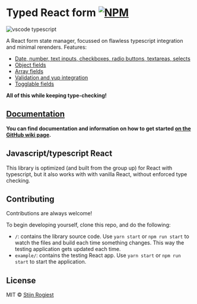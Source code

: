 # Typed React form [![NPM](https://img.shields.io/npm/v/typed-react-form.svg)](https://www.npmjs.com/package/typed-react-form)

![vscode typescript](https://github.com/CodeStix/typed-react-form/raw/master/example/public/thumb.png)

A React form state manager, focussed on flawless typescript integration and minimal rerenders. Features:

- [Date, number, text inputs, checkboxes, radio buttons, textareas, selects](https://github.com/CodeStix/typed-react-form/wiki/FormInput)
- [Object fields](https://github.com/CodeStix/typed-react-form/wiki/Object-fields)
- [Array fields](https://github.com/CodeStix/typed-react-form/wiki/Array-fields)
- [Validation and yup integration](https://github.com/CodeStix/typed-react-form/wiki/Validation)
- [Togglable fields](https://github.com/CodeStix/typed-react-form/wiki/Toggling-a-field)

**All of this while keeping type-checking!**

## [Documentation](https://github.com/CodeStix/typed-react-form/wiki)

**You can find documentation and information on how to get started [on the GitHub wiki page](https://github.com/CodeStix/typed-react-form/wiki).**

## Javascript/typescript React

This library is optimized (and built from the group up) for React with typescript, but it also works with with vanilla React, without enforced type checking.

## Contributing

Contributions are always welcome!

To begin developing yourself, clone this repo, and do the following:
- `/`: contains the library source code. Use `yarn start` or `npm run start` to watch the files and build each time something changes. This way the testing application gets updated each time.
- `example/`: contains the testing React app. Use `yarn start` or `npm run start` to start the application.

## License

MIT © [Stijn Rogiest](https://github.com/CodeStix)
